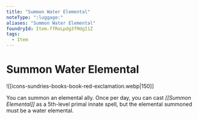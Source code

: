 ```yaml
---
title: "Summon Water Elemental"
noteType: ":luggage:"
aliases: "Summon Water Elemental"
foundryId: Item.ffRoLpdg3fMdgI1Z
tags:
  - Item
---
```


# Summon Water Elemental
![[icons-sundries-books-book-red-exclamation.webp|150]]

You can summon an elemental ally. Once per day, you can cast _[[Summon Elemental]]_ as a 5th-level primal innate spell, but the elemental summoned must be a water elemental.

